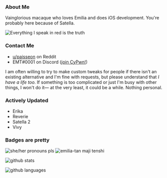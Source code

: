 ### About Me
Vainglorious macaque who loves Emilia and does iOS development. You're probably here because of Satella.

![Everything I speak in red is the truth](https://lingtalfi.com/services/pngtext?color=cc0000&size=12&text=All%20my%20tweaks%20will%20have%20many%20bugs,%20with%20certainty.)

### Contact Me
- [u/paisseon](https://reddit.com/u/paisseon) on Reddit
- EMT#0001 on Discord ([join CyPwn!](https://discord.gg/cZ2gBRZvwW))

I am often willing to try to make custom tweaks for people if there isn't an existing alternative and I'm fine with requests, but please understand that *I have a life too.* If something is too complicated or just I'm busy with other things, I won't do it— at the very least, it could be a while. Nothing personal.

### Actively Updated
- Erika
- Reverie
- Satella 2
- Vivy

### Badges are pretty
![she/her pronouns pls](https://img.shields.io/badge/pronouns-she%2Fher-e91f63)
![emilia-tan maji tenshi](https://img.shields.io/badge/comfort%20character-emilia-%234a00cc)

![github stats](https://github-readme-stats.vercel.app/api?username=paisseon&show_icons=true&count_private=true&theme=dark&hide_title=true)

![github languages](https://github-readme-stats.vercel.app/api/top-langs/?username=paisseon&theme=dark&layout=compact&hide_title=true)
